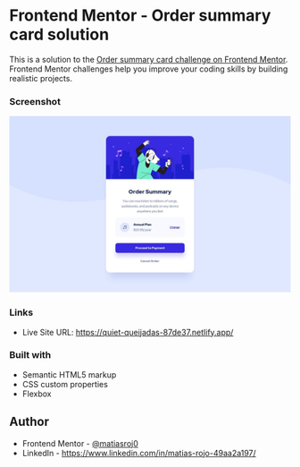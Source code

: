 # Frontend Mentor - Order summary card solution

This is a solution to the [Order summary card challenge on Frontend Mentor](https://www.frontendmentor.io/challenges/order-summary-component-QlPmajDUj). Frontend Mentor challenges help you improve your coding skills by building realistic projects. 

### Screenshot

![](./design/desktop-design.jpg)

### Links

- Live Site URL: https://quiet-queijadas-87de37.netlify.app/

### Built with

- Semantic HTML5 markup
- CSS custom properties
- Flexbox

## Author

- Frontend Mentor - [@matiasroj0](https://www.frontendmentor.io/profile/matiasroj0)
- LinkedIn - https://www.linkedin.com/in/matias-rojo-49aa2a197/
